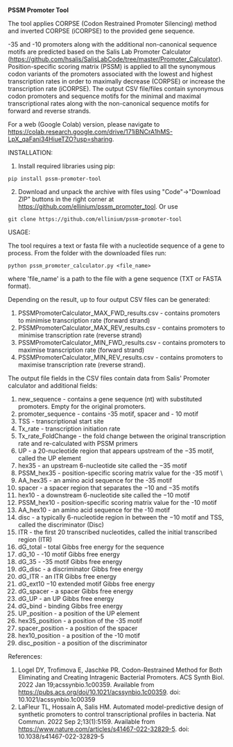 **PSSM Promoter Tool**

The tool applies CORPSE (Codon Restrained Promoter Silencing) method and inverted CORPSE (iCORPSE) to the provided gene sequence.

-35 and -10 promoters along with the additional non-canonical sequence motifs are predicted based on the Salis Lab Promoter Calculator (https://github.com/hsalis/SalisLabCode/tree/master/Promoter_Calculator).
Position-specific scoring matrix (PSSM) is applied to all the synonymous codon variants of the promoters associated with the lowest and highest transcription rates in order to maximally decrease (CORPSE) or increase the transcription rate (iCORPSE).
The output CSV file/files contain synonymous codon promoters and sequence motifs for the minimal and maximal transcriptional rates along with the non-canonical sequence motifs for forward and reverse strands.

For a web (Google Colab) version, please navigate to https://colab.research.google.com/drive/171iBNCrA1hMS-LpX_qaFani34HiueTZO?usp=sharing.

INSTALLATION:

1. Install required libraries using pip:
```
pip install pssm-promoter-tool
```

2. Download and unpack the archive with files using "Code"->"Download ZIP" buttons in the right corner at https://github.com/ellinium/pssm_promoter_tool. 
Or use
```
git clone https://github.com/ellinium/pssm-promoter-tool
```



USAGE:

The tool requires a text or fasta file with a nucleotide sequence of a gene to process.
From the folder with the downloaded files run:
```
python pssm_promoter_calculator.py <file_name>
```
where 'file_name' is a path to the file with a gene sequence (TXT or FASTA format).

Depending on the result, up to four output CSV files can be generated:
1) PSSMPromoterCalculator_MAX_FWD_results.csv - contains promoters to minimise transcription rate (forward strand)
2) PSSMPromoterCalculator_MAX_REV_results.csv - contains promoters to minimise transcription rate (reverse strand)
3) PSSMPromoterCalculator_MIN_FWD_results.csv - contains promoters to maximise transcription rate (forward strand)
4) PSSMPromoterCalculator_MIN_REV_results.csv - contains promoters to maximise transcription rate (reverse strand).

The output file fields in the CSV files contain data from Salis' Promoter calculator and additional fields:
1) new_sequence - contains a gene sequence (nt) with substituted promoters. Empty for the original promoters.
2) promoter_sequence - contains -35 motif, spacer and - 10 motif
3) TSS -  transcriptional start site
4) Tx_rate - transcription initiation rate
5) Tx_rate_FoldChange - the fold change between the original transcription rate and re-calculated with PSSM primers
6) UP - a 20-nucleotide region that appears upstream of the −35 motif, called the UP element 
7) hex35 -  an upstream 6-nucleotide site called the −35 motif 
8) PSSM_hex35 - position-specific scoring matrix value for the -35 motif \
9) AA_hex35 - an amino acid sequence for the -35 motif 
10) spacer - a spacer region that separates the −10 and −35 motifs 
11) hex10 - a downstream 6-nucleotide site called the −10 motif 
12) PSSM_hex10 - position-specific scoring matrix value for the -10 motif 
13) AA_hex10 - an amino acid sequence for the -10 motif 
14) disc - a typically 6-nucleotide region in between the −10 motif and TSS, called the discriminator (Disc)
15) ITR - the first 20 transcribed nucleotides, called the initial transcribed region (ITR)
16) dG_total - total Gibbs free energy for the sequence 
17) dG_10 - -10 motif Gibbs free energy 
18) dG_35 - -35 motif Gibbs free energy 
19) dG_disc - a discriminator Gibbs free energy 
20) dG_ITR - an ITR Gibbs free energy 
21) dG_ext10 −10 extended motif Gibbs free energy 
22) dG_spacer - a spacer Gibbs free energy 
23) dG_UP - an UP Gibbs free energy 
24) dG_bind - binding Gibbs free energy 
25) UP_position - a position of the UP element 
26) hex35_position - a position of the -35 motif 
27) spacer_position - a position of the spacer 
28) hex10_position - a position of the -10 motif 
29) disc_position - a position of the discriminator

References:

1. Logel DY, Trofimova E, Jaschke PR. Codon-Restrained Method for Both Eliminating and Creating Intragenic Bacterial Promoters. ACS Synth Biol. 2022 Jan 19;acssynbio.1c00359. Available from https://pubs.acs.org/doi/10.1021/acssynbio.1c00359. doi: 10.1021/acssynbio.1c00359
2. LaFleur TL, Hossain A, Salis HM. Automated model-predictive design of synthetic promoters to control transcriptional profiles in bacteria. Nat Commun. 2022 Sep 2;13(1):5159. Available from https://www.nature.com/articles/s41467-022-32829-5. doi: 10.1038/s41467-022-32829-5